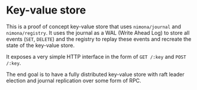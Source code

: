 # Key-value store

This is a proof of concept key-value store that uses `nimona/journal` and 
`nimona/registry`. It uses the journal as a WAL (Write Ahead Log) to store
all events (`SET`, `DELETE`) and the registry to replay these events and
recreate the state of the key-value store.

It exposes a very simple HTTP interface in the form of `GET /:key` and 
`POST /:key`. 

The end goal is to have a fully distributed key-value store with raft leader 
election and journal replication over some form of RPC.
